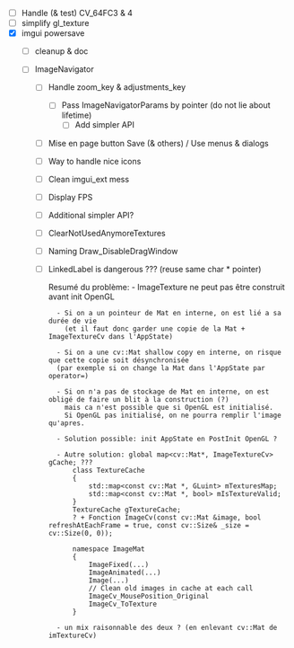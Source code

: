 * [ ] Handle (& test) CV_64FC3 & 4
* [ ] simplify gl_texture
* [X] imgui powersave 
  * [ ] cleanup & doc

  * [ ] ImageNavigator
    * [ ] Handle zoom_key & adjustments_key
      * [ ] Pass ImageNavigatorParams by pointer (do not lie about lifetime)
        * [ ] Add simpler API
    * [ ] Mise en page button Save (& others) / Use menus & dialogs
    * [ ] Way to handle nice icons
    * [ ] Clean imgui_ext mess
    * [ ] Display FPS
    * [ ] Additional simpler API?
    * [ ] ClearNotUsedAnymoreTextures
    * [ ] Naming Draw_DisableDragWindow
    * [ ] LinkedLabel is dangerous ??? (reuse same char * pointer)

        Resumé du problème:
            - ImageTexture ne peut pas être construit avant init OpenGL

            - Si on a un pointeur de Mat en interne, on est lié a sa durée de vie
              (et il faut donc garder une copie de la Mat + ImageTextureCv dans l'AppState)

            - Si on a une cv::Mat shallow copy en interne, on risque que cette copie soit désynchronisée
            (par exemple si on change la Mat dans l'AppState par operator=)

            - Si on n'a pas de stockage de Mat en interne, on est obligé de faire un blit à la construction (?)
              mais ca n'est possible que si OpenGL est initialisé.
              Si OpenGL pas initialisé, on ne pourra remplir l'image qu'apres.

            - Solution possible: init AppState en PostInit OpenGL ?

            - Autre solution: global map<cv::Mat*, ImageTextureCv> gCache; ???
                class TextureCache
                {
                    std::map<const cv::Mat *, GLuint> mTexturesMap;
                    std::map<const cv::Mat *, bool> mIsTextureValid;
                }
                TextureCache gTextureCache;
                ? + Fonction ImageCv(const cv::Mat &image, bool refreshAtEachFrame = true, const cv::Size& _size = cv::Size(0, 0));

                namespace ImageMat
                {
                    ImageFixed(...)
                    ImageAnimated(...)
                    Image(...)
                    // Clean old images in cache at each call
                    ImageCv_MousePosition_Original
                    ImageCv_ToTexture
                }

            - un mix raisonnable des deux ? (en enlevant cv::Mat de imTextureCv)


